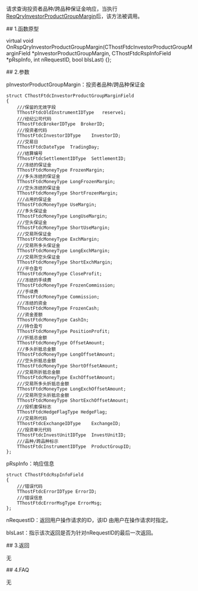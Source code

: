 <p>请求查询投资者品种/跨品种保证金响应，当执行<a href="../../CTHOSTFTDCTRADERSPI/REQQRYINVESTORPRODUCTGROUPMARGIN/">ReqQryInvestorProductGroupMargin</a>后，该方法被调用。</p>
<span class="anchor" id="dd5b1eae-3068-4a33-b43b-b5a320197948"></span>
## 1.函数原型
<p>virtual void OnRspQryInvestorProductGroupMargin(CThostFtdcInvestorProductGroupMarginField *pInvestorProductGroupMargin, CThostFtdcRspInfoField *pRspInfo, int nRequestID, bool bIsLast) {};</p>
<span class="anchor" id="f23d6d87-9867-42c7-b043-e995da0de2cf"></span>
## 2.参数
<p>pInvestorProductGroupMargin：投资者品种/跨品种保证金</p>
<pre><code>struct CThostFtdcInvestorProductGroupMarginField
{
    ///保留的无效字段
    TThostFtdcOldInstrumentIDType   reserve1;
    ///经纪公司代码
    TThostFtdcBrokerIDType  BrokerID;
    ///投资者代码
    TThostFtdcInvestorIDType    InvestorID;
    ///交易日
    TThostFtdcDateType  TradingDay;
    ///结算编号
    TThostFtdcSettlementIDType  SettlementID;
    ///冻结的保证金
    TThostFtdcMoneyType FrozenMargin;
    ///多头冻结的保证金
    TThostFtdcMoneyType LongFrozenMargin;
    ///空头冻结的保证金
    TThostFtdcMoneyType ShortFrozenMargin;
    ///占用的保证金
    TThostFtdcMoneyType UseMargin;
    ///多头保证金
    TThostFtdcMoneyType LongUseMargin;
    ///空头保证金
    TThostFtdcMoneyType ShortUseMargin;
    ///交易所保证金
    TThostFtdcMoneyType ExchMargin;
    ///交易所多头保证金
    TThostFtdcMoneyType LongExchMargin;
    ///交易所空头保证金
    TThostFtdcMoneyType ShortExchMargin;
    ///平仓盈亏
    TThostFtdcMoneyType CloseProfit;
    ///冻结的手续费
    TThostFtdcMoneyType FrozenCommission;
    ///手续费
    TThostFtdcMoneyType Commission;
    ///冻结的资金
    TThostFtdcMoneyType FrozenCash;
    ///资金差额
    TThostFtdcMoneyType CashIn;
    ///持仓盈亏
    TThostFtdcMoneyType PositionProfit;
    ///折抵总金额
    TThostFtdcMoneyType OffsetAmount;
    ///多头折抵总金额
    TThostFtdcMoneyType LongOffsetAmount;
    ///空头折抵总金额
    TThostFtdcMoneyType ShortOffsetAmount;
    ///交易所折抵总金额
    TThostFtdcMoneyType ExchOffsetAmount;
    ///交易所多头折抵总金额
    TThostFtdcMoneyType LongExchOffsetAmount;
    ///交易所空头折抵总金额
    TThostFtdcMoneyType ShortExchOffsetAmount;
    ///投机套保标志
    TThostFtdcHedgeFlagType HedgeFlag;
    ///交易所代码
    TThostFtdcExchangeIDType    ExchangeID;
    ///投资单元代码
    TThostFtdcInvestUnitIDType  InvestUnitID;
    ///品种/跨品种标示
    TThostFtdcInstrumentIDType  ProductGroupID;
};
</code></pre>
<p>pRspInfo：响应信息</p>
<pre><code>struct CThostFtdcRspInfoField
{
    ///错误代码
    TThostFtdcErrorIDType ErrorID;
    ///错误信息
    TThostFtdcErrorMsgType ErrorMsg;
};
</code></pre>
<p>nRequestID：返回用户操作请求的ID，该ID 由用户在操作请求时指定。</p>
<p>bIsLast：指示该次返回是否为针对nRequestID的最后一次返回。</p>
<span class="anchor" id="70c84246-79f8-4372-b691-7569fe6e84a4"></span>
## 3.返回
<p>无</p>
<span class="anchor" id="d8754539-d35a-450b-97fe-9a543e290741"></span>
## 4.FAQ
<p>无</p>
